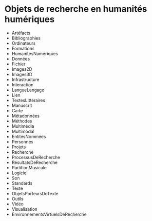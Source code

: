 Objets de recherche en humanités humériques
============================================

<!-- Les critères pour employer le singulier ou le pluriel ne sont pas clairs : nous avons généralement respecté les choix de la version anglaise, mais il serait bon de les systématiser. -->

* Artéfacts
* Bibliographies
* Ordinateurs
* Formations
* HumanitésNumériques
* Données
* Fichier
* Images2D <!-- ou Images, en général -->
* Images3D <!-- ou Images(3D) comme en anglais -->
* Infrastructure
* Interaction
* LangueLangage <!-- ambiguïté à résoudre ? -->
* Lien
* TextesLittéraires
* Manuscrit
* Carte
* Métadonnées
* Méthodes
* Multimédia
* Multimodal
* EntitésNommées
* Personnes
* Projets
* Recherche
* ProcessusDeRecherche
* RésultatsDeRecherche
* PartitionMusicale
* Logiciel
* Son
* Standards
* Texte
* ObjetsPorteursDeTexte
* Outils
* Vidéo
* Visualisation
* EnvironnementsVirtuelsDeRecherche <!-- trop long ? pas d'abréviation courante en français : garder l'anglais VRE et expliciter ailleurs ? -->
